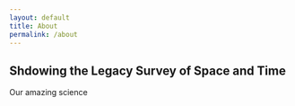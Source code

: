 ```yaml
---
layout: default
title: About
permalink: /about
---
```


<section class="intro">
  <h2>Shdowing the Legacy Survey of Space and Time</h2>
  <p>
    Our amazing science
  </p>
</section>
